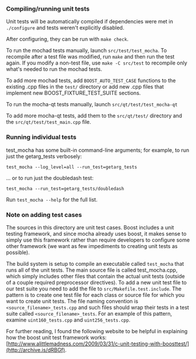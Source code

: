 ### Compiling/running unit tests

Unit tests will be automatically compiled if dependencies were met in `./configure`
and tests weren't explicitly disabled.

After configuring, they can be run with `make check`.

To run the mochad tests manually, launch `src/test/test_mocha`. To recompile
after a test file was modified, run `make` and then run the test again. If you
modify a non-test file, use `make -C src/test` to recompile only what's needed
to run the mochad tests.

To add more mochad tests, add `BOOST_AUTO_TEST_CASE` functions to the existing
.cpp files in the `test/` directory or add new .cpp files that
implement new BOOST_FIXTURE_TEST_SUITE sections.

To run the mocha-qt tests manually, launch `src/qt/test/test_mocha-qt`

To add more mocha-qt tests, add them to the `src/qt/test/` directory and
the `src/qt/test/test_main.cpp` file.

### Running individual tests

test_mocha has some built-in command-line arguments; for
example, to run just the getarg_tests verbosely:

    test_mocha --log_level=all --run_test=getarg_tests

... or to run just the doubledash test:

    test_mocha --run_test=getarg_tests/doubledash

Run `test_mocha --help` for the full list.

### Note on adding test cases

The sources in this directory are unit test cases.  Boost includes a
unit testing framework, and since mocha already uses boost, it makes
sense to simply use this framework rather than require developers to
configure some other framework (we want as few impediments to creating
unit tests as possible).

The build system is setup to compile an executable called `test_mocha`
that runs all of the unit tests.  The main source file is called
test_mocha.cpp, which simply includes other files that contain the
actual unit tests (outside of a couple required preprocessor
directives). To add a new unit test file to our test suite you need
to add the file to `src/Makefile.test.include`. The pattern is to
create one test file for each class or source file for which you want
to create unit tests.  The file naming convention is
`<source_filename>_tests.cpp` and such files should wrap their tests
in a test suite called `<source_filename>_tests`.  For an example of
this pattern, examine `uint160_tests.cpp` and `uint256_tests.cpp`.

For further reading, I found the following website to be helpful in
explaining how the boost unit test framework works:
[http://www.alittlemadness.com/2009/03/31/c-unit-testing-with-boosttest/](http://archive.is/dRBGf).
